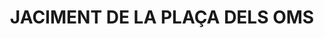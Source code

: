 ---
layout: patrimoni-details
title:  "JACIMENT DE LA PLAÇA DELS OMS"
alt_title: null
class: "Jaciment"
area: 350.93
protection: null
addition_date: null
cat_code: null
cbp_code: "PA CH02"
image: "Pati_Monges.jpg"
card: null
collections: ["patrimoni-arqueologic-i-paleontologic"]
coordinates:
  - group1:
        - [1.46166490279249, 42.357972614423538]
        - [1.46166495806972, 42.358051055422166]
        - [1.461903120633131, 42.358054459909525]
        - [1.461910983770398, 42.358054982650813]
        - [1.461957098881463, 42.358055601402569]
        - [1.462061169595956, 42.358055746002051]
        - [1.462063462216407, 42.357950216200464]
        - [1.46199510270943, 42.357950550746814]
        - [1.461994899237636, 42.357958892725193]
        - [1.461864366370854, 42.357959644702049]
        - [1.461863716117777, 42.357951708503947]
        - [1.461796481368519, 42.35795205802394]
        - [1.461795710404467, 42.357960601004578]
        - [1.461754927786983, 42.357960470980871]
        - [1.4617553921294, 42.357952966974487]
        - [1.461711506260525, 42.357953212527882]
        - [1.46171189702006, 42.357971784747541]
        - [1.461677025203443, 42.357970471293314]
        - [1.46166490279249, 42.357972614423538]
---